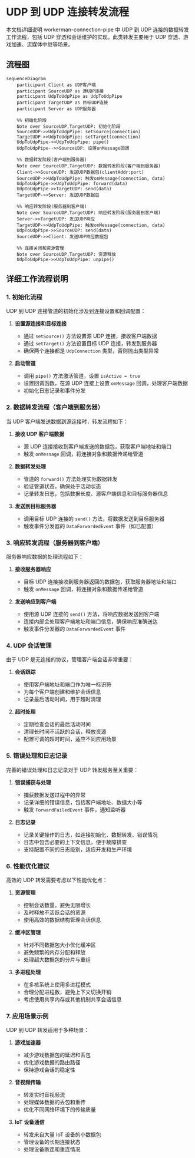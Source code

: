 # UDP 到 UDP 连接转发流程

本文档详细说明 workerman-connection-pipe 中 UDP 到 UDP 连接的数据转发工作流程，包括 UDP 穿透和会话维护的实现。此类转发主要用于 UDP 穿透、游戏加速、流媒体中继等场景。

## 流程图

```mermaid
sequenceDiagram
    participant Client as UDP客户端
    participant SourceUDP as 源UDP连接
    participant UdpToUdpPipe as UdpToUdpPipe
    participant TargetUDP as 目标UDP连接
    participant Server as UDP服务器

    %% 初始化阶段
    Note over SourceUDP,TargetUDP: 初始化阶段
    SourceUDP->>UdpToUdpPipe: setSource(connection)
    TargetUDP->>UdpToUdpPipe: setTarget(connection)
    UdpToUdpPipe->>UdpToUdpPipe: pipe()
    UdpToUdpPipe-->>SourceUDP: 设置onMessage回调

    %% 数据转发阶段(客户端到服务器)
    Note over SourceUDP,TargetUDP: 数据转发阶段(客户端到服务器)
    Client->>SourceUDP: 发送UDP数据包(clientAddr:port)
    SourceUDP->>UdpToUdpPipe: 触发onMessage(connection, data)
    UdpToUdpPipe->>UdpToUdpPipe: forward(data)
    UdpToUdpPipe->>TargetUDP: send(data)
    TargetUDP->>Server: 发送UDP数据包

    %% 响应转发阶段(服务器到客户端)
    Note over SourceUDP,TargetUDP: 响应转发阶段(服务器到客户端)
    Server->>TargetUDP: 发送UDP响应
    TargetUDP->>UdpToUdpPipe: 触发onMessage(connection, data)
    UdpToUdpPipe->>SourceUDP: send(data)
    SourceUDP->>Client: 发送UDP响应数据包

    %% 连接关闭和资源管理
    Note over SourceUDP,TargetUDP: 资源释放
    UdpToUdpPipe->>UdpToUdpPipe: unpipe()
```

## 详细工作流程说明

### 1. 初始化流程

UDP 到 UDP 连接管道的初始化涉及到连接设置和回调配置：

1. **设置源连接和目标连接**
   - 通过 `setSource()` 方法设置源 UDP 连接，接收客户端数据
   - 通过 `setTarget()` 方法设置目标 UDP 连接，转发到服务器
   - 确保两个连接都是 `UdpConnection` 类型，否则抛出类型异常

2. **启动管道**
   - 调用 `pipe()` 方法激活管道，设置 `isActive = true`
   - 设置回调函数，在源 UDP 连接上设置 `onMessage` 回调，处理客户端数据
   - 初始化日志记录和事件分发

### 2. 数据转发流程（客户端到服务器）

当 UDP 客户端发送数据到源连接时，转发流程如下：

1. **接收 UDP 客户端数据**
   - 源 UDP 连接接收到客户端发送的数据包，获取客户端地址和端口
   - 触发 `onMessage` 回调，将连接对象和数据传递给管道

2. **数据转发处理**
   - 管道的 `forward()` 方法处理实际数据转发
   - 验证管道状态，确保处于活动状态
   - 记录转发日志，包括数据长度、源客户端信息和目标服务器信息

3. **发送到目标服务器**
   - 调用目标 UDP 连接的 `send()` 方法，将数据发送到目标服务器
   - 触发事件分发器的 `DataForwardedEvent` 事件（如已配置）

### 3. 响应转发流程（服务器到客户端）

服务器响应数据的处理流程如下：

1. **接收服务器响应**
   - 目标 UDP 连接接收到服务器返回的数据包，获取服务器地址和端口
   - 触发 `onMessage` 回调，将连接对象和数据传递给管道

2. **发送响应到客户端**
   - 使用源 UDP 连接的 `send()` 方法，将响应数据发送回客户端
   - 连接内部会处理客户端地址和端口信息，确保响应准确送达
   - 触发事件分发器的 `DataForwardedEvent` 事件

### 4. UDP 会话管理

由于 UDP 是无连接的协议，管理客户端会话非常重要：

1. **会话跟踪**
   - 使用客户端地址和端口作为唯一标识符
   - 为每个客户端创建和维护会话信息
   - 记录最后活动时间，用于超时清理

2. **超时处理**
   - 定期检查会话的最后活动时间
   - 清理长时间不活跃的会话，释放资源
   - 配置可调的超时时间，适应不同应用场景

### 5. 错误处理和日志记录

完善的错误处理和日志记录对于 UDP 转发服务至关重要：

1. **错误捕获与处理**
   - 捕获数据发送过程中的异常
   - 记录详细的错误信息，包括客户端地址、数据大小等
   - 触发 `ForwardFailedEvent` 事件，通知监听器

2. **日志记录**
   - 记录关键操作的日志，如连接初始化、数据转发、错误情况
   - 日志中包含必要的上下文信息，便于故障排查
   - 支持配置不同的日志级别，适应开发和生产环境

### 6. 性能优化建议

高效的 UDP 转发需要考虑以下性能优化点：

1. **资源管理**
   - 控制会话数量，避免无限增长
   - 及时释放不活跃会话的资源
   - 使用高效的数据结构管理会话信息

2. **缓冲区管理**
   - 针对不同数据包大小优化缓冲区
   - 避免频繁的内存分配和释放
   - 处理超大数据包的分片与重组

3. **多进程处理**
   - 在多核系统上使用多进程模式
   - 合理分配进程数，避免上下文切换开销
   - 考虑使用共享内存或其他机制共享会话信息

### 7. 应用场景示例

UDP 到 UDP 转发适用于多种场景：

1. **游戏加速器**
   - 减少游戏数据包的延迟和丢包
   - 优化游戏数据的路由路径
   - 保持游戏会话的稳定性

2. **音视频传输**
   - 转发实时音视频流
   - 处理媒体数据的丢包和重传
   - 优化不同网络环境下的传输质量

3. **IoT 设备通信**
   - 转发来自大量 IoT 设备的小数据包
   - 管理设备的长期连接状态
   - 处理设备断连和重连情况
